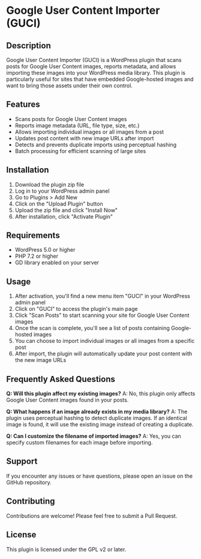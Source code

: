 # Google User Content Importer (GUCI)

## Description

Google User Content Importer (GUCI) is a WordPress plugin that scans posts for Google User Content images, reports metadata, and allows importing these images into your WordPress media library. This plugin is particularly useful for sites that have embedded Google-hosted images and want to bring those assets under their own control.

## Features

- Scans posts for Google User Content images
- Reports image metadata (URL, file type, size, etc.)
- Allows importing individual images or all images from a post
- Updates post content with new image URLs after import
- Detects and prevents duplicate imports using perceptual hashing
- Batch processing for efficient scanning of large sites

## Installation

1. Download the plugin zip file
2. Log in to your WordPress admin panel
3. Go to Plugins > Add New
4. Click on the "Upload Plugin" button
5. Upload the zip file and click "Install Now"
6. After installation, click "Activate Plugin"

## Requirements

- WordPress 5.0 or higher
- PHP 7.2 or higher
- GD library enabled on your server

## Usage

1. After activation, you'll find a new menu item "GUCI" in your WordPress admin panel
2. Click on "GUCI" to access the plugin's main page
3. Click "Scan Posts" to start scanning your site for Google User Content images
4. Once the scan is complete, you'll see a list of posts containing Google-hosted images
5. You can choose to import individual images or all images from a specific post
6. After import, the plugin will automatically update your post content with the new image URLs

## Frequently Asked Questions

**Q: Will this plugin affect my existing images?**
A: No, this plugin only affects Google User Content images found in your posts.

**Q: What happens if an image already exists in my media library?**
A: The plugin uses perceptual hashing to detect duplicate images. If an identical image is found, it will use the existing image instead of creating a duplicate.

**Q: Can I customize the filename of imported images?**
A: Yes, you can specify custom filenames for each image before importing.

## Support

If you encounter any issues or have questions, please open an issue on the GitHub repository.

## Contributing

Contributions are welcome! Please feel free to submit a Pull Request.

## License

This plugin is licensed under the GPL v2 or later.
